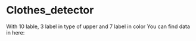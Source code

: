 # Clothes_detector
With 10 lable, 3 label in type of upper and 7 label in color
You can find data in here: 
